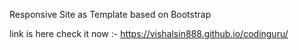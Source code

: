 Responsive Site as Template based on Bootstrap

link is here check it now :-  https://vishalsin888.github.io/codinguru/
